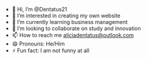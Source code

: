- 👋 Hi, I’m @Dentatus21
- 👀 I’m interested in creating my own website
- 🌱 I’m currently learning business management
- 💞️ I’m looking to collaborate on study and innovation
- 📫 How to reach me aliciadentatus@outlook.com
- 😄 Pronouns: He/Him
- ⚡ Fun fact: I am not funny at all

<!---
Dentatus21/Dentatus21 is a ✨ special ✨ repository because its `README.md` (this file) appears on your GitHub profile.
You can click the Preview link to take a look at your changes.
--->
